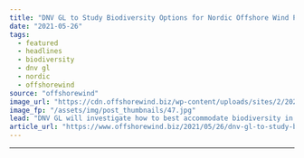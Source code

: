 ```yaml
---
title: "DNV GL to Study Biodiversity Options for Nordic Offshore Wind Projects"
date: "2021-05-26"
tags: 
  - featured
  - headlines
  - biodiversity
  - dnv gl
  - nordic
  - offshorewind
source: "offshorewind"
image_url: "https://cdn.offshorewind.biz/wp-content/uploads/sites/2/2021/04/29104502/Jan-De-Nul_Kriegers-Flak.jpg"
image_fp: "/assets/img/post_thumbnails/47.jpg"
lead: "DNV GL will investigate how to best accommodate biodiversity in offshore wind projects in"
article_url: "https://www.offshorewind.biz/2021/05/26/dnv-gl-to-study-biodiversity-options-for-nordic-offshore-wind-projects/"
---
```


---
